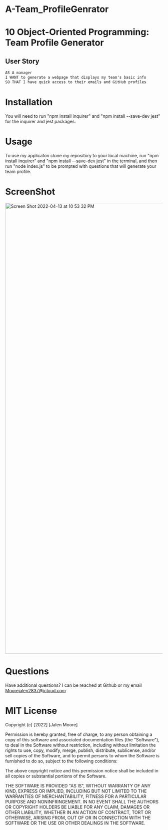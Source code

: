 # A-Team_ProfileGenrator

# 10 Object-Oriented Programming: Team Profile Generator



## User Story

```md
AS A manager
I WANT to generate a webpage that displays my team's basic info
SO THAT I have quick access to their emails and GitHub profiles
```
# Installation

You will need to run "npm install inquirer" and "npm install --save-dev jest" for the inquirer and jest packages.

# Usage

To use my applicaton clone my repository to your local machine, run "npm install inquirer" and "npm install --save-dev jest" in the terminal, and then run "node index.js" to be prompted with questions that will generate your team profile.


# ScreenShot 

<img width="1440" alt="Screen Shot 2022-04-13 at 10 53 32 PM" src="https://user-images.githubusercontent.com/100977121/163304719-84695680-6617-44f4-87a2-494d7568ce48.png">


# Questions

Have additional questions? I can be reached at Github or my email Moorejalen2837@icloud.com


# MIT License

Copyright (c) [2022] [Jalen Moore]

Permission is hereby granted, free of charge, to any person obtaining a copy
of this software and associated documentation files (the "Software"), to deal
in the Software without restriction, including without limitation the rights
to use, copy, modify, merge, publish, distribute, sublicense, and/or sell
copies of the Software, and to permit persons to whom the Software is
furnished to do so, subject to the following conditions:

The above copyright notice and this permission notice shall be included in all
copies or substantial portions of the Software.

THE SOFTWARE IS PROVIDED "AS IS", WITHOUT WARRANTY OF ANY KIND, EXPRESS OR
IMPLIED, INCLUDING BUT NOT LIMITED TO THE WARRANTIES OF MERCHANTABILITY,
FITNESS FOR A PARTICULAR PURPOSE AND NONINFRINGEMENT. IN NO EVENT SHALL THE
AUTHORS OR COPYRIGHT HOLDERS BE LIABLE FOR ANY CLAIM, DAMAGES OR OTHER
LIABILITY, WHETHER IN AN ACTION OF CONTRACT, TORT OR OTHERWISE, ARISING FROM,
OUT OF OR IN CONNECTION WITH THE SOFTWARE OR THE USE OR OTHER DEALINGS IN THE
SOFTWARE.
